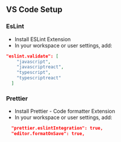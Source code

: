 ## VS Code Setup

### EsLint

* Install ESLint Extension
* In your workspace or user settings, add:

```json
"eslint.validate": [
    "javascript",
    "javascriptreact",
    "typescript",
    "typescriptreact"
  ]
```

### Prettier

* Install Prettier - Code formatter Extension
* In your workspace or user settings, add:

```json
  "prettier.eslintIntegration": true,
  "editor.formatOnSave": true,
```

